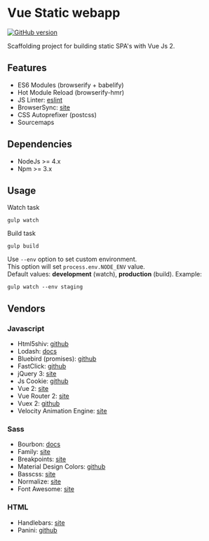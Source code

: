 Vue Static webapp
=================

[![GitHub version](https://badge.fury.io/gh/npulidom%2Fvue-webapp.svg)](https://badge.fury.io/gh/npulidom%2Fvue-webapp)

Scaffolding project for building static SPA's with Vue Js 2.

## Features

- ES6 Modules (browserify + babelify)
- Hot Module Reload (browserify-hmr)
- JS Linter: [eslint](http://eslint.org/)
- BrowserSync: [site](https://www.browsersync.io/)
- CSS Autoprefixer (postcss)
- Sourcemaps

## Dependencies

- NodeJs >= 4.x
- Npm >= 3.x

## Usage

Watch task
```
gulp watch
```

Build task
```
gulp build
```

Use `--env` option to set custom environment.  
This option will set `process.env.NODE_ENV` value.  
Default values: **development** (watch), **production** (build). Example:
```
gulp watch --env staging
```

## Vendors

### Javascript

- Html5shiv: [github](https://github.com/aFarkas/html5shiv)
- Lodash: [docs](https://lodash.com/docs)
- Bluebird (promises): [github](https://github.com/petkaantonov/bluebird)
- FastClick: [github](https://github.com/ftlabs/fastclick)
- jQuery 3: [site](https://jquery.com/)
- Js Cookie: [github](https://github.com/js-cookie/js-cookie)
- Vue 2: [site](https://vuejs.org/)
- Vue Router 2: [site](http://router.vuejs.org/)
- Vuex 2: [github](https://github.com/vuejs/vuex)
- Velocity Animation Engine: [site](https://julian.com/)

### Sass

- Bourbon: [docs](http://bourbon.io/docs/)
- Family: [site](https://lukyvj.github.io/family.scss/)
- Breakpoints: [site](https://github.com/at-import/breakpoint)
- Material Design Colors: [github](https://github.com/themekit/sass-md-colors)
- Basscss: [site](http://www.basscss.com/)
- Normalize: [site](https://necolas.github.io/normalize.css/)
- Font Awesome: [site](http://fontawesome.io/)

### HTML

- Handlebars: [site](http://handlebarsjs.com/)
- Panini: [github](https://github.com/zurb/panini)
